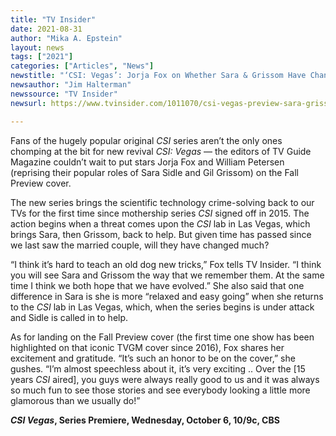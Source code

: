 ```yaml
---
title: "TV Insider"
date: 2021-08-31
author: "Mika A. Epstein"
layout: news
tags: ["2021"]
categories: ["Articles", "News"]
newstitle: "‘CSI: Vegas’: Jorja Fox on Whether Sara & Grissom Have Changed (VIDEO)"
newsauthor: "Jim Halterman"
newssource: "TV Insider"
newsurl: https://www.tvinsider.com/1011070/csi-vegas-preview-sara-grissom-jorja-fox-william-petersen/

---
```


Fans of the hugely popular original _CSI_ series aren’t the only ones chomping at the bit for new revival _CSI: Vegas_ — the editors of TV Guide Magazine couldn’t wait to put stars Jorja Fox and William Petersen (reprising their popular roles of Sara Sidle and Gil Grissom) on the Fall Preview cover.

The new series brings the scientific technology crime-solving back to our TVs for the first time since mothership series _CSI_ signed off in 2015. The action begins when a threat comes upon the _CSI_ lab in Las Vegas, which brings Sara, then Grissom, back to help. But given time has passed since we last saw the married couple, will they have changed much?

“I think it’s hard to teach an old dog new tricks,” Fox tells TV Insider. “I think you will see Sara and Grissom the way that we remember them. At the same time I think we both hope that we have evolved.” She also said that one difference in Sara is she is more “relaxed and easy going” when she returns to the _CSI_ lab in Las Vegas, which, when the series begins is under attack and Sidle is called in to help.

As for landing on the Fall Preview cover (the first time one show has been highlighted on that iconic TVGM cover since 2016), Fox shares her excitement and gratitude. “It’s such an honor to be on the cover,” she gushes. “I’m almost speechless about it, it’s very exciting .. Over the [15 years _CSI_ aired], you guys were always really good to us and it was always so much fun to see those stories and see everybody looking a little more glamorous than we usually do!”

**_CSI Vegas_, Series Premiere, Wednesday, October 6, 10/9c, CBS**

